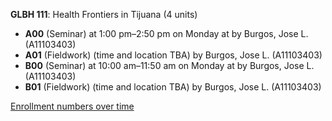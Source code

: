 **GLBH 111**: Health Frontiers in Tijuana (4 units)

- **A00** (Seminar) at 1:00 pm–2:50 pm on Monday at   by Burgos, Jose L. (A11103403)
- **A01** (Fieldwork) (time and location TBA) by Burgos, Jose L. (A11103403)
- **B00** (Seminar) at 10:00 am–11:50 am on Monday at   by Burgos, Jose L. (A11103403)
- **B01** (Fieldwork) (time and location TBA) by Burgos, Jose L. (A11103403)

[Enrollment numbers over time](./GLBH111.tsv)
